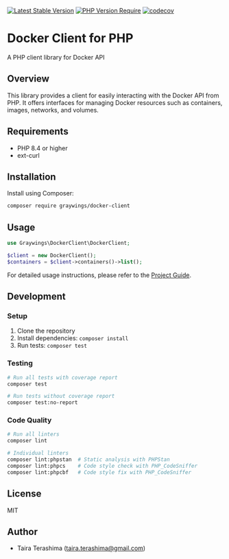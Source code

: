 [![Latest Stable Version](http://poser.pugx.org/old-home/docker-client/v)](https://packagist.org/packages/old-home/docker-client)
[![PHP Version Require](http://poser.pugx.org/old-home/docker-client/require/php)](https://packagist.org/packages/old-home/docker-client)
[![codecov](https://codecov.io/gh/old-home/docker-client/graph/badge.svg?token=4G0FL9FPUI)](https://codecov.io/gh/old-home/docker-client)

# Docker Client for PHP

A PHP client library for Docker API

## Overview

This library provides a client for easily interacting with the Docker API from PHP. It offers interfaces for managing Docker resources such as containers, images, networks, and volumes.

## Requirements

- PHP 8.4 or higher
- ext-curl

## Installation

Install using Composer:

```bash
composer require graywings/docker-client
```

## Usage

```php
use Graywings\DockerClient\DockerClient;

$client = new DockerClient();
$containers = $client->containers()->list();
```

For detailed usage instructions, please refer to the [Project Guide](doc/PROJECT_GUID.md).

## Development

### Setup

1. Clone the repository
2. Install dependencies: `composer install`
3. Run tests: `composer test`

### Testing

```bash
# Run all tests with coverage report
composer test

# Run tests without coverage report
composer test:no-report
```

### Code Quality

```bash
# Run all linters
composer lint

# Individual linters
composer lint:phpstan  # Static analysis with PHPStan
composer lint:phpcs    # Code style check with PHP_CodeSniffer
composer lint:phpcbf   # Code style fix with PHP_CodeSniffer
```

## License

MIT

## Author

- Taira Terashima (taira.terashima@gmail.com)
